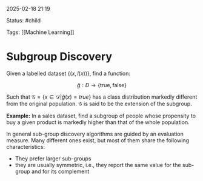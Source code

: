 2025-02-18 21:19

Status: #child 

Tags: [[Machine Learning]]
# Subgroup Discovery

Given a labelled dataset $\{(x, l (x))\}$, find a function:

$$
\hat{g}: D \rightarrow \{\text{true}, \text{false}\}
$$

Such that $\mathcal{G} = \{x\in \mathcal{D}|\hat{g}(x) = true\}$ has a class distribution markedly different from the original population. $\mathcal{G}$ is said to be the extension of the subgroup.

**Example:** In a sales dataset, find a subgroup of people whose propensity to buy a given product is markedly higher than that of the whole population.

In general sub-group discovery algorithms are guided by an evaluation measure. Many different ones exist, but most of them share the following characteristics:
- They prefer larger sub-groups
- they are usually symmetric, i.e., they report the same value for the sub-group and for its complement 